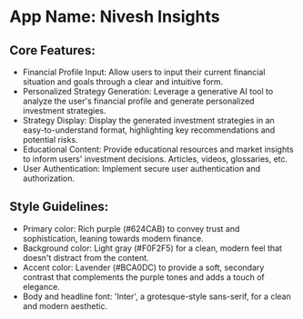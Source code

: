 # **App Name**: Nivesh Insights

## Core Features:

- Financial Profile Input: Allow users to input their current financial situation and goals through a clear and intuitive form.
- Personalized Strategy Generation: Leverage a generative AI tool to analyze the user's financial profile and generate personalized investment strategies.
- Strategy Display: Display the generated investment strategies in an easy-to-understand format, highlighting key recommendations and potential risks.
- Educational Content: Provide educational resources and market insights to inform users' investment decisions. Articles, videos, glossaries, etc.
- User Authentication: Implement secure user authentication and authorization.

## Style Guidelines:

- Primary color: Rich purple (#624CAB) to convey trust and sophistication, leaning towards modern finance.
- Background color: Light gray (#F0F2F5) for a clean, modern feel that doesn't distract from the content.
- Accent color: Lavender (#BCA0DC) to provide a soft, secondary contrast that complements the purple tones and adds a touch of elegance.
- Body and headline font: 'Inter', a grotesque-style sans-serif, for a clean and modern aesthetic.